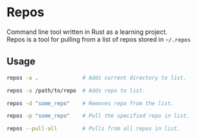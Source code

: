 # Repos

Command line tool written in Rust as a learning project.  
Repos is a tool for pulling from a list of repos stored in `~/.repos`

## Usage

```bash
repos -a .              # Adds current directory to list.

repos -a /path/to/repo  # Adds repo to list.

repos -d "some_repo"    # Removes repo from the list.

repos -p "some_repo"    # Pull the specified repo in list.

repos --pull-all        # Pulls from all repos in list.
```
